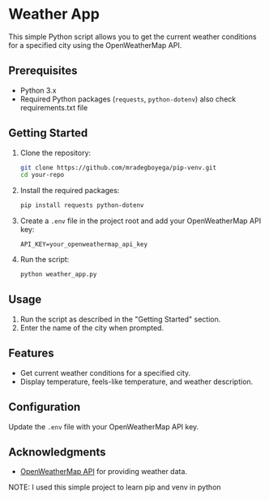 # Weather App

This simple Python script allows you to get the current weather conditions for a specified city using the OpenWeatherMap API.

## Prerequisites

- Python 3.x
- Required Python packages (`requests`, `python-dotenv`) also check requirements.txt file

## Getting Started

1. Clone the repository:

    ```bash
    git clone https://github.com/mradegboyega/pip-venv.git
    cd your-repo
    ```

2. Install the required packages:

    ```bash
    pip install requests python-dotenv
    ```

3. Create a `.env` file in the project root and add your OpenWeatherMap API key:

    ```plaintext
    API_KEY=your_openweathermap_api_key
    ```

4. Run the script:

    ```bash
    python weather_app.py
    ```

## Usage

1. Run the script as described in the "Getting Started" section.
2. Enter the name of the city when prompted.

## Features

- Get current weather conditions for a specified city.
- Display temperature, feels-like temperature, and weather description.

## Configuration

Update the `.env` file with your OpenWeatherMap API key.


## Acknowledgments

- [OpenWeatherMap API](https://openweathermap.org/api) for providing weather data.


NOTE: I used this simple project to learn pip and venv in python

